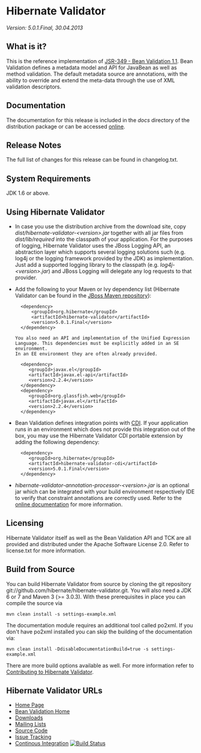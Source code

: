 # Hibernate Validator

*Version: 5.0.1.Final, 30.04.2013*


## What is it?

This is the reference implementation of [JSR-349 - Bean Validation 1.1](http://www.beanvalidation.org/).
Bean Validation defines a metadata model and API for JavaBean as well as method validation.
The default metadata source are annotations, with the ability to override and extend
the meta-data through the use of XML validation descriptors.

## Documentation

The documentation for this release is included in the _docs_ directory of the distribution package or can be accessed [online](http://www.hibernate.org/subprojects/validator/docs.html).

## Release Notes

The full list of changes for this release can be found in changelog.txt.

## System Requirements

JDK 1.6 or above.

## Using Hibernate Validator

* In case you use the distribution archive from the download site, copy _dist/hibernate-validator-&lt;version&gt;.jar_ together with all
jar files from _dist/lib/required_ into the classpath of your application. For the purposes of logging, Hibernate Validator uses
the JBoss Logging API, an abstraction layer which supports several logging solutions such (e.g. log4j or the logging framework
provided by the JDK) as implementation. Just add a supported logging library to the classpath (e.g. _log4j-&lt;version&gt;.jar_) and JBoss
Logging will delegate any log requests to that provider.

* Add the following to your Maven or Ivy dependency list (Hibernate Validator can be found in the [JBoss Maven repository](http://repository.jboss.org/nexus/content/groups/public-jboss)):

        <dependency>
            <groupId>org.hibernate</groupId>
            <artifactId>hibernate-validator</artifactId>
            <version>5.0.1.Final</version>
        </dependency>

      You also need an API and implementation of the Unified Expression Language. This dependencies must be explicitly added in an SE environment.
      In an EE environment they are often already provided.

        <dependency>
           <groupId>javax.el</groupId>
           <artifactId>javax.el-api</artifactId>
           <version>2.2.4</version>
        </dependency>
        <dependency>
           <groupId>org.glassfish.web</groupId>
           <artifactId>javax.el</artifactId>
           <version>2.2.4</version>
        </dependency>

* Bean Validation defines integration points with [CDI](http://jcp.org/en/jsr/detail?id=346). If your application runs
in an environment which does not provide this integration out of the box, you may use the Hibernate Validator CDI portable
extension by adding the following dependency:

        <dependency>
           <groupId>org.hibernate</groupId>
           <artifactId>hibernate-validator-cdi</artifactId>
           <version>5.0.1.Final</version>
        </dependency>

* _hibernate-validator-annotation-processor-&lt;version&gt;.jar_ is an optional jar which can be integrated with your build
environment respectively IDE to verify that constraint annotations are correctly used. Refer to the [online
documentation](http://docs.jboss.org/hibernate/stable/validator/reference/en-US/html/validator-annotation-processor.html) for more information.

## Licensing

Hibernate Validator itself as well as the Bean Validation API and TCK are all provided and distributed under
the Apache Software License 2.0. Refer to license.txt for more information.

## Build from Source

You can build Hibernate Validator from source by cloning the git repository git://github.com/hibernate/hibernate-validator.git.
You will also need a JDK 6 or 7 and Maven 3 (>= 3.0.3). With these prerequisites in place you can compile the source via

    mvn clean install -s settings-example.xml

The documentation module requires an additional tool called po2xml. If you don't have po2xml installed you can
skip the building of the documentation via:

    mvn clean install -DdisableDocumentationBuild=true -s settings-example.xml

There are more build options available as well. For more information refer to [Contributing to Hibernate Validator](http://community.jboss.org/wiki/ContributingtoHibernateValidator).

## Hibernate Validator URLs

* [Home Page](http://validator.hibernate.org)
* [Bean Validation Home](http://beanvalidation.org)
* [Downloads](http://www.hibernate.org/subprojects/validator/download.html)
* [Mailing Lists](http://www.hibernate.org/community/mailinglists.html)
* [Source Code](git://github.com/hibernate/hibernate-validator.git)
* [Issue Tracking](http://opensource.atlassian.com/projects/hibernate/browse/HV)
* [Continous Integration](https://hibernate-validator.ci.cloudbees.com/) [![Build Status](https://hibernate-validator.ci.cloudbees.com/view/Hibernate%20Validator%205/job/HV-5-SNAPSHOT/badge/icon)](https://hibernate-validator.ci.cloudbees.com/view/Hibernate%20Validator%205/job/HV-5-SNAPSHOT/)
